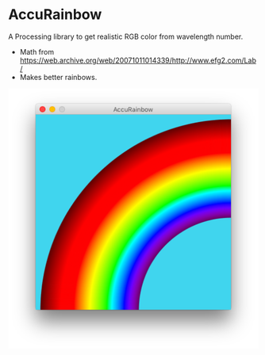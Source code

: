 # AccuRainbow

A Processing library to get realistic RGB color from wavelength number.
 * Math from https://web.archive.org/web/20071011014339/http://www.efg2.com/Lab/
 * Makes better rainbows.

[![](https://github.com/mutterer/AccuRainbow/blob/master/Screen%20Shot%202020-03-22%20at%2023.04.46.png)](https://github.com/mutterer/AccuRainbow/blob/master/Screen%20Shot%202020-03-22%20at%2023.04.46.png)
